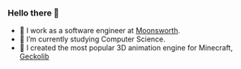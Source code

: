 ### Hello there 👋

- 🔭 I work as a software engineer at [Moonsworth](https://www.moonsworth.com/).
- 🌱 I’m currently studying Computer Science.
- 🦎 I created the most popular 3D animation engine for Minecraft, [Geckolib](https://geckolib.com)
